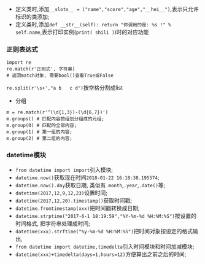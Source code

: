 * 定义类时,添加`__slots__ = ("name","score","age","__hei__")`,表示只允许标识的类添加;
* 定义类时,添加`def __str__(self): return "你调用的是: %s !" % self.name`,表示打印实例(`print( shili )`)时的对应功能

### 正则表达式
```
import re
re.match(r'正则式', 字符串)
# 返回match对象, 需要bool()查看True或False 
```
`re.split(r'\s+',"a b   c d")`按空格分割成list
* 分组
```
m = re.match(r'^(\d{1,3})-(\d{6,7})')
m.groups() # 匹配内容按组划分组成的元组;
m.group(0) # 匹配的全部内容;
m.group(1) # 第一组的内容;
m.group(2) # 第二组的内容;
```

### datetime模块
* `from datetime import import`引入模块;
* `datetime.now()`获取现在时间`2018-01-22 16:18:38.195574`;
* `datetime.now().day`获取日期, 类似有`.month`,`.year`,`.date()`等;
* `datetime(2017,12,9,12,23)`设置时间;
* `datetime(2017,12,20).timestamp()`获取时间戳;
* `datetime.fromtimestamp(xxx)`把时间戳转换成日期;
* `datetime.strptime("2017-6-1 18:19:59","%Y-%m-%d %H:%M:%S")`按设置的时间格式, 把字符串处理成时间;
* `datetime(xxx).strftime("%y-%m-%d %H:%M:%S")`把时间对象按设定的格式输出,
* `from datetime import datetime,timedelta`引入时间模块和时间加减模块;
* `datetime(xxx)+timedelta(days=1,hours=12)`方便算出之前之后的时间;
